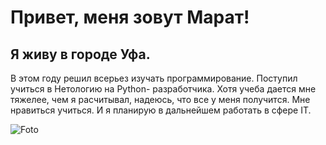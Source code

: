 # Привет, меня зовут Марат!
## Я живу в городе Уфа.
В этом году решил всерьез изучать программирование.
Поступил учиться в Нетологию на Python- разработчика.
Хотя учеба дается мне тяжелее, чем я расчитывал, надеюсь, что все у меня получится.
Мне нравиться учиться. И я планирую в дальнейшем работать в сфере IT.

![Foto](IMG_20220128_182126.jpg)